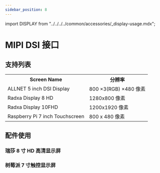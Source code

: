 ```yaml
---
sidebar_position: 8
---
```


import DISPLAY from "../../../../common/accessories/\_display-usage.mdx";

# MIPI DSI 接口

## 支持列表

<table>
  <tr>
    <th>Screen Name</th>
    <th>分辨率</th>
  </tr>
  <tr>
    <td>ALLNET 5 inch DSI Display</td>
    <td>800 ×3(RGB) ×480 像素</td>
  </tr>
  <tr>
    <td>Radxa Display 8 HD</td>
    <td>1280x800 像素</td>
  </tr>
  <tr>
    <td>Radxa Display 10FHD</td>
    <td>1200x1920 像素 </td>
  </tr>
  <tr>
    <td>Raspberry Pi 7 inch Touchscreen</td>
    <td>800 x 480 像素</td>
  </tr>
</table>

## 配件使用

### 瑞莎 8 寸 HD 高清显示屏

<DISPLAY product="ROCK 5B" display_connection_img="/img/rock5b/rock5b-display-8hd-connected.webp" model="rock-5b" rsetup_path="../../radxa-os/rsetup#overlays" display_name="瑞莎 8 寸 HD 高清显示屏" overlays_title="Enable Radxa Display 8HD" />

### 树莓派 7 寸触控显示屏

<DISPLAY product="ROCK 5B+" display_connection_img="/img/rock5b/rock5bp-rpi-7inch-display.webp" model="rock-5b" rsetup_path="../../radxa-os/rsetup#overlays" display_name="树莓派7寸触控显示屏" overlays_title="Enable Raspberry Pi 7-inch Touchscreen" />
